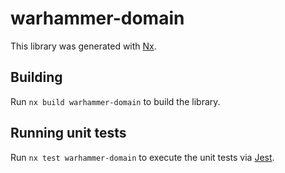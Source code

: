 # warhammer-domain

This library was generated with [Nx](https://nx.dev).

## Building

Run `nx build warhammer-domain` to build the library.

## Running unit tests

Run `nx test warhammer-domain` to execute the unit tests via [Jest](https://jestjs.io).
